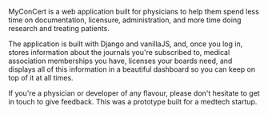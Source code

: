 MyConCert is a web application built for physicians to help them spend less time on documentation, licensure, administration, and more time
doing research and treating patients. 

The application is built with Django and vanillaJS, and, once you log in, stores information about 
the journals you're subscribed to, medical association memberships you have, licenses your boards need, and displays all of this information in a beautiful dashboard
so you can keep on top of it at all times.

If you're a physician or developer of any flavour, please don't hesitate to get in touch to give feedback. This was a prototype built for a medtech 
startup. 
  
